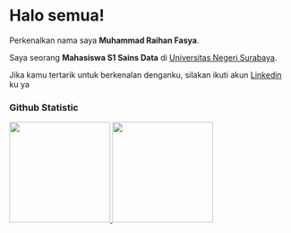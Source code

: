 # Halo semua! 

Perkenalkan nama saya **Muhammad Raihan Fasya**.<br>

Saya seorang **Mahasiswa S1 Sains Data** di [Universitas Negeri Surabaya](https://www.unesa.ac.id/).<br>

Jika kamu tertarik untuk berkenalan denganku, silakan ikuti akun [Linkedin](https://www.linkedin.com/in/raihanfasyaa/) ku ya

### Github Statistic

<p align="left">
<a href="https://github.com/RXCNF">
  <img height="180em" src="https://github-readme-stats-eight-theta.vercel.app/api?username=RXCNF&show_icons=true&theme=algolia&include_all_commits=true&count_private=true"/>
  <img height="180em" src="https://github-readme-stats-eight-theta.vercel.app/api/top-langs/?username=RXCNF&layout=compact&theme=algolia"/>
</a>
</p>

